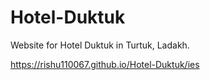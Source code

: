 # Hotel-Duktuk

Website for Hotel Duktuk in Turtuk, Ladakh.

https://rishu110067.github.io/Hotel-Duktuk/ies
